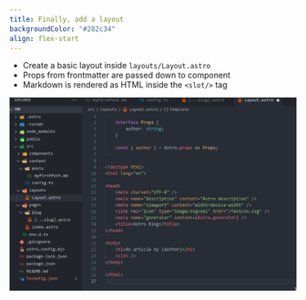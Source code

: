 ```yaml
---
title: Finally, add a layout
backgroundColor: "#282c34"
align: flex-start
---
```


- Create a basic layout inside `layouts/Layout.astro`
- Props from frontmatter are passed down to component
- Markdown is rendered as HTML inside the `<slot/>` tag

![](../../assets/astro-layout.png)
